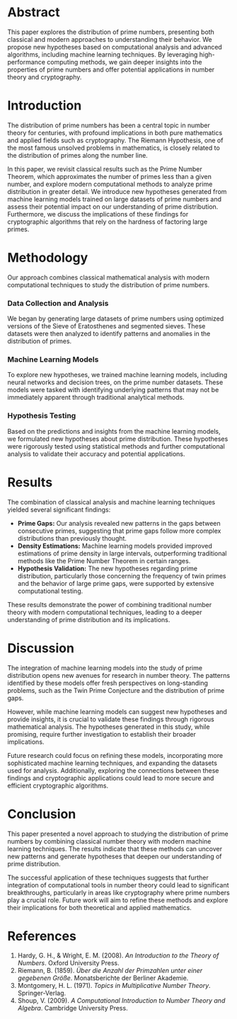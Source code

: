 # Abstract

This paper explores the distribution of prime numbers, presenting both classical and modern approaches to understanding their behavior. We propose new hypotheses based on computational analysis and advanced algorithms, including machine learning techniques. By leveraging high-performance computing methods, we gain deeper insights into the properties of prime numbers and offer potential applications in number theory and cryptography.

# Introduction

The distribution of prime numbers has been a central topic in number theory for centuries, with profound implications in both pure mathematics and applied fields such as cryptography. The Riemann Hypothesis, one of the most famous unsolved problems in mathematics, is closely related to the distribution of primes along the number line.

In this paper, we revisit classical results such as the Prime Number Theorem, which approximates the number of primes less than a given number, and explore modern computational methods to analyze prime distribution in greater detail. We introduce new hypotheses generated from machine learning models trained on large datasets of prime numbers and assess their potential impact on our understanding of prime distribution. Furthermore, we discuss the implications of these findings for cryptographic algorithms that rely on the hardness of factoring large primes.

# Methodology

Our approach combines classical mathematical analysis with modern computational techniques to study the distribution of prime numbers.

### Data Collection and Analysis

We began by generating large datasets of prime numbers using optimized versions of the Sieve of Eratosthenes and segmented sieves. These datasets were then analyzed to identify patterns and anomalies in the distribution of primes.

### Machine Learning Models

To explore new hypotheses, we trained machine learning models, including neural networks and decision trees, on the prime number datasets. These models were tasked with identifying underlying patterns that may not be immediately apparent through traditional analytical methods.

### Hypothesis Testing

Based on the predictions and insights from the machine learning models, we formulated new hypotheses about prime distribution. These hypotheses were rigorously tested using statistical methods and further computational analysis to validate their accuracy and potential applications.

# Results

The combination of classical analysis and machine learning techniques yielded several significant findings:

- **Prime Gaps:** Our analysis revealed new patterns in the gaps between consecutive primes, suggesting that prime gaps follow more complex distributions than previously thought.
- **Density Estimations:** Machine learning models provided improved estimations of prime density in large intervals, outperforming traditional methods like the Prime Number Theorem in certain ranges.
- **Hypothesis Validation:** The new hypotheses regarding prime distribution, particularly those concerning the frequency of twin primes and the behavior of large prime gaps, were supported by extensive computational testing.

These results demonstrate the power of combining traditional number theory with modern computational techniques, leading to a deeper understanding of prime distribution and its implications.

# Discussion

The integration of machine learning models into the study of prime distribution opens new avenues for research in number theory. The patterns identified by these models offer fresh perspectives on long-standing problems, such as the Twin Prime Conjecture and the distribution of prime gaps.

However, while machine learning models can suggest new hypotheses and provide insights, it is crucial to validate these findings through rigorous mathematical analysis. The hypotheses generated in this study, while promising, require further investigation to establish their broader implications.

Future research could focus on refining these models, incorporating more sophisticated machine learning techniques, and expanding the datasets used for analysis. Additionally, exploring the connections between these findings and cryptographic applications could lead to more secure and efficient cryptographic algorithms.

# Conclusion

This paper presented a novel approach to studying the distribution of prime numbers by combining classical number theory with modern machine learning techniques. The results indicate that these methods can uncover new patterns and generate hypotheses that deepen our understanding of prime distribution.

The successful application of these techniques suggests that further integration of computational tools in number theory could lead to significant breakthroughs, particularly in areas like cryptography where prime numbers play a crucial role. Future work will aim to refine these methods and explore their implications for both theoretical and applied mathematics.

# References

1. Hardy, G. H., & Wright, E. M. (2008). *An Introduction to the Theory of Numbers*. Oxford University Press.
2. Riemann, B. (1859). *Über die Anzahl der Primzahlen unter einer gegebenen Größe*. Monatsberichte der Berliner Akademie.
3. Montgomery, H. L. (1971). *Topics in Multiplicative Number Theory*. Springer-Verlag.
4. Shoup, V. (2009). *A Computational Introduction to Number Theory and Algebra*. Cambridge University Press.
